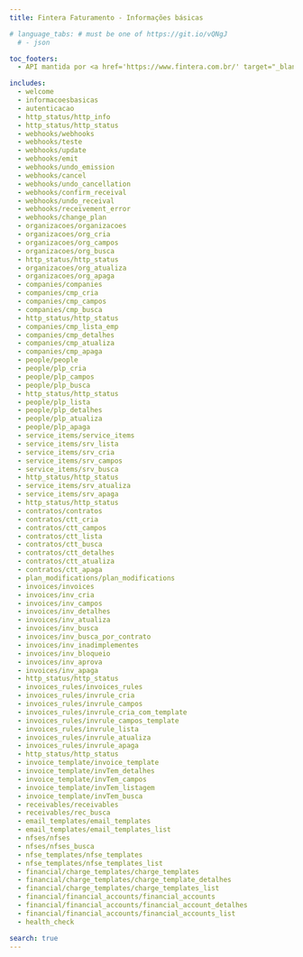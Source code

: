 ```yaml
---
title: Fintera Faturamento - Informações básicas

# language_tabs: # must be one of https://git.io/vQNgJ
  # - json

toc_footers:
  - API mantida por <a href='https://www.fintera.com.br/' target="_blank" >Fintera</a>.

includes:
  - welcome
  - informacoesbasicas
  - autenticacao
  - http_status/http_info
  - http_status/http_status
  - webhooks/webhooks
  - webhooks/teste
  - webhooks/update
  - webhooks/emit
  - webhooks/undo_emission
  - webhooks/cancel
  - webhooks/undo_cancellation
  - webhooks/confirm_receival
  - webhooks/undo_receival
  - webhooks/receivement_error
  - webhooks/change_plan
  - organizacoes/organizacoes
  - organizacoes/org_cria
  - organizacoes/org_campos
  - organizacoes/org_busca
  - http_status/http_status
  - organizacoes/org_atualiza
  - organizacoes/org_apaga
  - companies/companies
  - companies/cmp_cria
  - companies/cmp_campos
  - companies/cmp_busca
  - http_status/http_status
  - companies/cmp_lista_emp
  - companies/cmp_detalhes
  - companies/cmp_atualiza
  - companies/cmp_apaga
  - people/people
  - people/plp_cria
  - people/plp_campos
  - people/plp_busca
  - http_status/http_status
  - people/plp_lista
  - people/plp_detalhes
  - people/plp_atualiza
  - people/plp_apaga
  - service_items/service_items
  - service_items/srv_lista
  - service_items/srv_cria
  - service_items/srv_campos
  - service_items/srv_busca
  - http_status/http_status
  - service_items/srv_atualiza
  - service_items/srv_apaga
  - http_status/http_status
  - contratos/contratos
  - contratos/ctt_cria
  - contratos/ctt_campos
  - contratos/ctt_lista
  - contratos/ctt_busca
  - contratos/ctt_detalhes
  - contratos/ctt_atualiza
  - contratos/ctt_apaga
  - plan_modifications/plan_modifications
  - invoices/invoices
  - invoices/inv_cria
  - invoices/inv_campos
  - invoices/inv_detalhes
  - invoices/inv_atualiza
  - invoices/inv_busca
  - invoices/inv_busca_por_contrato
  - invoices/inv_inadimplementes
  - invoices/inv_bloqueio
  - invoices/inv_aprova
  - invoices/inv_apaga
  - http_status/http_status
  - invoices_rules/invoices_rules
  - invoices_rules/invrule_cria
  - invoices_rules/invrule_campos
  - invoices_rules/invrule_cria_com_template
  - invoices_rules/invrule_campos_template
  - invoices_rules/invrule_lista
  - invoices_rules/invrule_atualiza
  - invoices_rules/invrule_apaga
  - http_status/http_status
  - invoice_template/invoice_template
  - invoice_template/invTem_detalhes
  - invoice_template/invTem_campos
  - invoice_template/invTem_listagem
  - invoice_template/invTem_busca
  - receivables/receivables
  - receivables/rec_busca
  - email_templates/email_templates
  - email_templates/email_templates_list
  - nfses/nfses
  - nfses/nfses_busca
  - nfse_templates/nfse_templates
  - nfse_templates/nfse_templates_list
  - financial/charge_templates/charge_templates
  - financial/charge_templates/charge_template_detalhes
  - financial/charge_templates/charge_templates_list
  - financial/financial_accounts/financial_accounts
  - financial/financial_accounts/financial_account_detalhes
  - financial/financial_accounts/financial_accounts_list
  - health_check

search: true
---
```

